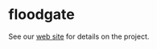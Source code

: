 # floodgate

See our [web site](https://flatide.com/solutions/floodgate/) for details on the project.
